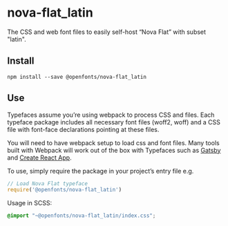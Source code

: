 
# nova-flat_latin

The CSS and web font files to easily self-host “Nova Flat” with subset "latin".

## Install

`npm install --save @openfonts/nova-flat_latin`

## Use

Typefaces assume you’re using webpack to process CSS and files. Each typeface
package includes all necessary font files (woff2, woff) and a CSS file with
font-face declarations pointing at these files.

You will need to have webpack setup to load css and font files. Many tools built
with Webpack will work out of the box with Typefaces such as [Gatsby](https://github.com/gatsbyjs/gatsby)
and [Create React App](https://github.com/facebookincubator/create-react-app).

To use, simply require the package in your project’s entry file e.g.

```javascript
// Load Nova Flat typeface
require('@openfonts/nova-flat_latin')
```

Usage in SCSS:
```scss
@import "~@openfonts/nova-flat_latin/index.css";
```
